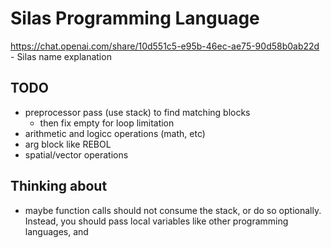 # Silas Programming Language

https://chat.openai.com/share/10d551c5-e95b-46ec-ae75-90d58b0ab22d - Silas name explanation

## TODO
- preprocessor pass (use stack) to find matching blocks
    - then fix empty for loop limitation
- arithmetic and logicc operations (math, etc)
- arg block like REBOL
- spatial/vector operations 


## Thinking about
- maybe function calls should not consume the stack, or do so optionally. Instead, you should pass local variables like other programming languages, and 
